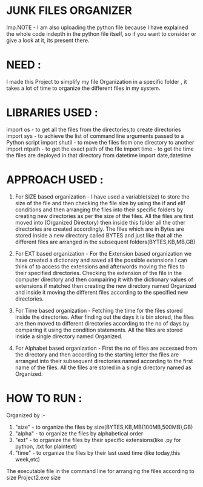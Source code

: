 
# JUNK FILES ORGANIZER


Imp.NOTE - I am also uploading the python file because I have explained the whole code indepth in the python file itself, so if you want to consider or give a look at it, its present there.


# NEED :
I made this Project to simplify my file Organization in a specific folder , it takes a lot of time to organize the different files in my system.


# LIBRARIES USED :
import os         -  to get all the files from the directories,to create directories  
import sys        -  to achieve the list of command line arguments passed to a Python script
import shutil     -  to move the files from one directory to another
import ntpath     -  to get the exact path of the file 
import time       -  to get the time the files are deployed in that directory
from datetime import date,datetime


# APPROACH USED : 
1. For SIZE based organization -  I have used a variable(size) to store the size of the file and then checking the file size by using the if and elif conditions and then arranging the files into their specific folders by creating new directories as per the size of the files. All the files are first moved into (Organized Directory) then inside this folder all the other directories are created accordingly. The files which are in Bytes are stored inside a new directory called BYTES and just like that all the different files are arranged in the subsequent folders(BYTES,KB,MB,GB)

2. For EXT based organization - For the Extension based organization we have created a dictionary and saved all the possible extensions I can think of to access the extensions and afterwords moving the files to their specified directories. Checking the extension of the file in the computer directory and then compairing it with the dictionary values of extensions if matched then creating the new directory named Organized and inside it moving the different files according to the specified new directories. 

3. For Time based organization - Fetching the time for the files stored inside the directories. After finding out the days it is bin stored, the files are then moved to different directories according to the no of days by comparing it using the condition statements. All the files are stored inside a single directory named Organized.  

4. For Alphabet based organization - First the no of files are accessed from the directory and then according to the starting letter the files are arranged into their subsequent directories named according to the first name of the files.
All the files are stored in a single directory named as Organized.


# HOW TO RUN :

Organized by :-
1. "size"      - to organize the files by size(BYTES,KB,MB(100MB,500MB),GB)
2. "alpha"     - to organize the files by alphabetical order
3. "ext"       - to organize the files by their specific extensions(like .py for python, .txt for plaintext) 
4. "time"      - to organize the files by their last used time (like today,this week,etc) 

 The executable file in the command line for arranging the files according to size
    Project2.exe size

